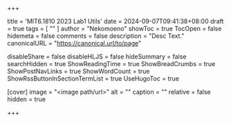+++

title = 'MIT6.1810 2023 Lab1 Utils'
date = 2024-09-07T09:41:38+08:00
draft = true
tags = [ "" ]
author = "Nekomoeno"
showToc = true
TocOpen = false
hidemeta = false
comments = false
description = "Desc Text."
canonicalURL = "https://canonical.url/to/page"

disableShare = false
disableHLJS = false
hideSummary = false
searchHidden = true
ShowReadingTime = true
ShowBreadCrumbs = true
ShowPostNavLinks = true
ShowWordCount = true
ShowRssButtonInSectionTermList = true
UseHugoToc = true

[cover]
image = "<image path/url>"
alt = "<alt text>"
caption = "<text>"
relative = false
hidden = true

+++

